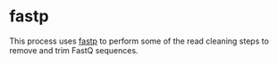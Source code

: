 # fastp

This process uses [fastp](https://github.com/OpenGene/fastp) to perform some of the read cleaning steps to remove and trim FastQ sequences.
